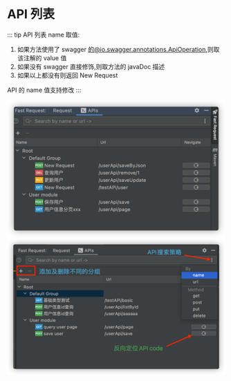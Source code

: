 # API 列表

::: tip API 列表 name 取值:

1. 如果方法使用了 swagger 的@io.swagger.annotations.ApiOperation,则取该注解的 value 值
1. 如果没有 swagger 直接修饰,则取方法的 javaDoc 描述
1. 如果以上都没有则返回 New Request

API 的 name 值支持修改
:::

![api](../../.vuepress/public/img/apis_hd.png)
![apiManager](../../.vuepress/public/img/apiManager.png)
